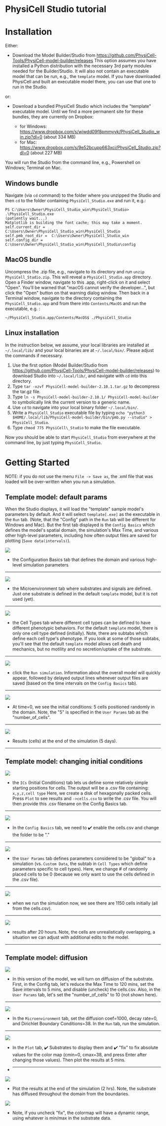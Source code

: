 # PhysiCell Studio tutorial

# Installation

Either:
* Download the Model Builder/Studio from https://github.com/PhysiCell-Tools/PhysiCell-model-builder/releases This option assumes you have installed a Python distribution with the necessary 3rd party modules needed for the Builder/Studio. It will also not contain an executable model that can be run, e.g., the `template` model. If you have downloaded PhysiCell and built an executable model there, you can use that one to run in the Studio.

or:
* Download a bundled PhysiCell Studio which includes the "template" executable model. Until we find a more permanent site for these bundles, they are currently on Dropbox:

  * for Windows: https://www.dropbox.com/s/wiwdd09f8pmmyyk/PhysiCell_Studio_win.zip?dl=0  (about 334 MB)
  * for Mac: https://www.dropbox.com/s/9e52bcupp663xci/PhysiCell_Studio.zip?dl=0   (about 227 MB)

You will run the Studio from the command line, e.g., Powershell on Windows; Terminal on Mac.

## Windows bundle
Navigate (via `cd` command) to the folder where you unzipped the Studio and then `cd` to the folder containing `PhysiCell_Studio.exe` and run it, e.g.:
```
PS C:\Users\Owner\PhysiCell_Studio_win\PhysiCell_Studio> .\PhysiCell_Studio.exe
(patiently wait...)
Matplotlib is building the font cache; this may take a moment.
self.current_dir =  C:\Users\Owner\PhysiCell_Studio_win\PhysiCell_Studio
self.pmb_root_dir =  C:\Users\Owner\PhysiCell_Studio_win
self.config_dir =  C:\Users\Owner\PhysiCell_Studio_win\PhysiCell_Studio\config
```

## MacOS bundle
Uncompress the .zip file, e.g., navigate to its directory and run `unzip PhysiCell_Studio.zip`. This will reveal a `PhysiCell_Studio.app` directory. 
Open a Finder window, navigate to this .app, right-click on it and select "Open". You'll be warned that "macOS cannot verify the developer...", but click the "Open" button on that warning dialog window. 
Then back in a Terminal window, navigate to the directory containing the `PhysiCell_Studio.app` and from there into `Contents/MacOS` and run the executable, e.g. :
```
~/PhysiCell_Studio.app/Contents/MacOS$ ./PhysiCell_Studio
```

## Linux installation                                                            
In the instruction below, we assume, your local libraries are installed at `~/.local/lib/` and your local binaries are at `~/.local/bin/`. Please adjust the commands if necessary.

1. Use the first option (Model Builder/Studio from https://github.com/PhysiCell-Tools/PhysiCell-model-builder/releases) to download Studio into `~/.local/lib/`,
    and navigate with `cd` into this directory.
2. Type `tar -xzvf PhysiCell-model-builder-2.10.1.tar.gz` to decompress the tar.gz file.
3. Type `ln -s PhysiCell-model-builder-2.10.1/ PhysiCell-model-builder`  to symbolically link the current version to a generic name.
4. Use `cd` to navigate into your local binary folder `~/.local/bin/`.
5. Write a `PhysiCell_Studio` executable file by typing `echo "python3 $HOME/.local/lib/PhysiCell-model-builder/bin/pmb.py --studio" > PhysiCell_Studio`.
6. Type `chmod 775 PhysiCell\_Studio` to make the file executable.

Now you should be able to start `PhysiCell_Studio` from everywhere at the command line, by just typing `PhysiCell_Studio`.

# Getting Started

NOTE: if you do not use the menu `File -> Save as`, the .xml file that was loaded will be over-written when you run a simulation.

## Template model: default params

When the Studio displays, it will load the "template" sample model's parameters by default. And it will select `template[.exe]` as the executable in the `Run` tab. (Note, that the "Config" path in the `Run` tab will be different for Windows and Mac). But the first tab displayed is the `Config Basics` which defines the model's spatial domain, the simulation's Max Time, and various other high-level parameters, including how often output files are saved for plotting (`Save data(intervals)`).


![](images/studio_template_config.PNG)
* the Configuration Basics tab that defines the domain and various high-level simulation parameters
---

![](images/studio_template_microenv.PNG)
* the Microenvironment tab where substrates and signals are defined. Just one substrate is defined in the default `template` model, but it is not used (yet).
---

![](images/studio_template_celltypes.PNG)
* the Cell Types tab where different cell types can be defined to have different phenotypic behaviors. For the default `template` model, there is only one cell type defined (initially). Note, there are subtabs which define each cell type's phenotype. If you look at some of those subtabs, you'll see that the default `template` model allows cell death and mechanics, but no motility and no secretion/uptake of the substrate.
---


![](images/studio_template_run.PNG)
* click the `Run simulation`. Information about the overall model will quickly appear, followed by delayed output lines whenever output files are saved (based on the time intervals on the `Config Basics` tab).
---

![](images/studio_template_plot_t0.PNG)
* At time=0, we see the initial conditions: 5 cells positioned randomly in the domain. Note, the "5" is specified in the `User Params` tab as the "number_of_cells".
---

![](images/studio_template_plot_5days.PNG)
* Results (cells) at the end of the simulation (5 days).
---

## Template model: changing initial conditions

![](images/studio_template_ICs_disk.PNG)
* the `ICs` (Initial Conditions) tab lets us define some relatively simple starting positions for cells. The output will be a .csv file containing: `x,y,z,cell type` Here, we create a disk of hexagonally packed cells. Press `Plot` to see results and `->cells.csv` to write the .csv file. You will then provide this .csv filename on the Config Basics tab.
---

![](images/studio_template_config_ICs_enable_csv.PNG)
* In the `Config Basics` tab, we need to :heavy_check_mark: enable the cells.csv and change the folder to be "."
---

![](images/studio_template_user_params_no_random_cells.PNG)
* the `User Params` tab defines parameters considered to be "global" to a simulation (vs. `Custom Data`, the subtab in `Cell Types` which define parameters specific to cell types). Here, we change # of randomly placed cells to be 0 (because we only want to use the cells defined in the .csv file).
---

![](images/studio_template_run_disk.PNG)
* when we run the simulation now, we see there are 1150 cells initially (all from the cells.csv).
---

![](images/studio_template_plot_disk_20hr.PNG)
* results after 20 hours. Note, the cells are unrealistically overlapping, a situation we can adjust with additional edits to the model.
---

## Template model: diffusion

![](images/template_diffusion_config.png)
* In this version of the model, we will turn on diffusion of the substrate. First, in the Config tab, let's reduce the Max Time to 120 mins, set the Save intervals to 5 mins, and disable (uncheck) the cells.csv. Also, in the `User Params` tab, let's set the "number_of_cells" to 10 (not shown here).
---

![](images/template_diffusion_microenv.png)
* In the `Microenvironment` tab, set the diffusion coef=1000, decay rate=0, and Dirichlet Boundary Conditions=38. In the `Run` tab, run the simulation.
---

![](images/template_diffusion_plot5min.png)
* In the `Plot` tab, :heavy_check_mark: Substrates to display them and :heavy_check_mark: "fix" to fix absolute values for the color map (cmin=0, cmax=38, and press Enter after changing those values). Then plot the results at 5 mins.
* ---

![](images/template_diffusion_plot2hrs.png)
* Plot the results at the end of the simulation (2 hrs). Note, the substrate has diffused throughout the domain from the boundaries.

![](images/template_diffusion_plot2hrs_cmap2.png)
* Note, if you uncheck "fix", the colormap will have a dynamic range, using whatever is min/max in the substrate data.

